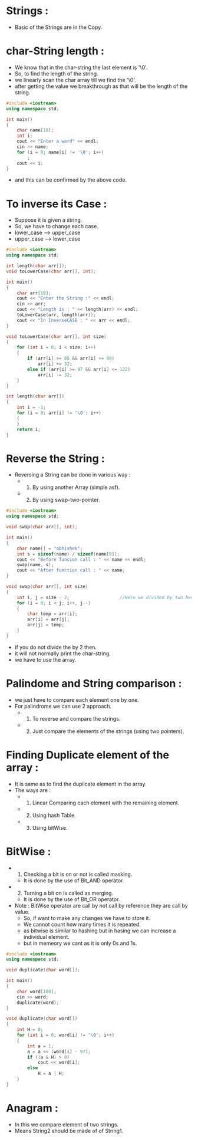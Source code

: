 # Strings :

- Basic of the Strings are in the Copy.

# char-String length :

- We know that in the char-string the last element is '\0'.
- So, to find the length of the string.
- we linearly scan the char array till we find the '\0'.
- after getting the value we breakthrough as that will be the length of the string.

```c++
#include <iostream>
using namespace std;

int main()
{
    char name[10];
    int i;
    cout << "Enter a word" << endl;
    cin >> name;
    for (i = 0; name[i] != '\0'; i++)
        ;
    cout << i;
}
```

- and this can be confirmed by the above code.

# To inverse its Case :

- Suppose it is given a string.
- So, we have to change each case.
- lower_case --> upper_case
- upper_case --> lower_case

```c++
#include <iostream>
using namespace std;

int length(char arr[]);
void toLowerCase(char arr[], int);

int main()
{
    char arr[10];
    cout << "Enter the String :" << endl;
    cin >> arr;
    cout << "Length is : " << length(arr) << endl;
    toLowerCase(arr, length(arr));
    cout << "In InverseCASE : " << arr << endl;
}

void toLowerCase(char arr[], int size)
{
    for (int i = 0; i < size; i++)
    {
        if (arr[i] >= 65 && arr[i] <= 90)
            arr[i] += 32;
        else if (arr[i] >= 97 && arr[i] <= 122)
            arr[i] -= 32;
    }
}

int length(char arr[])
{
    int i = -1;
    for (i = 0; arr[i] != '\0'; i++)
    {
    }
    return i;
}
```

# Reverse the String :

- Reversing a String can be done in various way :
  - 1. By using another Array (simple asf).
  - 2. By using swap-two-pointer.

```c++
#include <iostream>
using namespace std;

void swap(char arr[], int);

int main()
{
    char name[] = "abhishek";
    int s = sizeof(name) / sizeof(name[0]);
    cout << "Before funcion call : " << name << endl;
    swap(name, s);
    cout << "After function call : " << name;
}

void swap(char arr[], int size)
{
    int i, j = size - 2;                   //Here we divided by two becuause last element is '\0'.
    for (i = 0; i < j; i++, j--)
    {
        char temp = arr[i];
        arr[i] = arr[j];
        arr[j] = temp;
    }
}
```

- if you do not divide the by 2 then.
- it will not normally print the char-string.
- we have to use the array.

# Palindome and String comparison :

- we just have to compare each element one by one.
- For palindrome we can use 2 approach.
  - 1. To reverse and compare the strings.
  - 2. Just compare the elements of the strings (using two pointers).

# Finding Duplicate element of the array :

- It is same as to find the duplicate element in the array.
- The ways are :
  - 1. Linear Comparing each element with the remaining element.
  - 2. Using hash Table.
  - 3. Using bitWise.

# BitWise :

- 1. Checking a bit is on or not is called masking.
  - It is done by the use of Bit_AND operator.
- 2. Turning a bit on is called as merging.
  - It is done by the use of Bit_OR operator.
- Note : BitWise operator are call by not call by reference they are call by value.
  - So, if want to make any changes we have to store it.
  - We cannot count how many times it is repeated.
  - as bitwise is similar to hashing but in hasing we can increase a individual element.
  - but in memeory we cant as it is only 0s and 1s.

```c++
#include <iostream>
using namespace std;

void duplicate(char word[]);

int main()
{
    char word[100];
    cin >> word;
    duplicate(word);
}

void duplicate(char word[])
{
    int H = 0;
    for (int i = 0; word[i] != '\0'; i++)
    {
        int a = 1;
        a = a << (word[i] - 97);
        if ((a & H) > 0)
            cout << word[i];
        else
            H = a | H;
    }
}
```

# Anagram :

- In this we compare element of two strings.
- Means String2 should be made of of String1.

